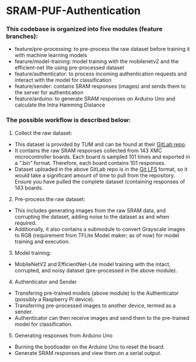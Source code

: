 # SRAM-PUF-Authentication

### This codebase is organized into five modules (feature branches):

* feature/pre-processing: to pre-process the raw dataset before training it with machine learning models
* fearure/model-training: model training with the mobilenetv2 and the efficient-net lite using pre-processed dataset
* feature/authenticator: to process incoming authentication requests and interact with the model for classification
* feature/sender: contains SRAM responses (images) and sends them to the server for authentication
* feature/arduino: to generate SRAM responses on Arduino Uno and calculate the Intra Hamming Distance

### The possible workflow is described below: 

1. Collect the raw dataset:
*  This dataset is provided by TUM and can be found at their [GitLab repo](https://gitlab.lrz.de/tueisec/PQAS/-/tree/master/matlab/datasets/SRAMxmc16/data).
*  It contains the raw SRAM responses collected from 143 XMC microcontroller boards. Each board is sampled 101 times and exported in a <em>".bin"</em> format. Therefore, each board contains 101 responses. 
*  Dataset uploaded in the above GitLab repo is in the [Git LFS](https://git-lfs.com/) format, so it would take a significant amount of time to pull from the repository. Ensure you have pulled the complete dataset (containing responses of 143 boards.

2. Pre-process the raw dataset:
*  This includes generating images from the raw SRAM data, and corrupting the dataset, adding noise to the dataset as and when required.
*  Additionally, it also contains a submodule to convert Grayscale images to RGB (requirement from TFLite Model maker; as of now) for model training and execution.

3. Model training:
*  MobileNetV2 and EfficientNet-Lite model training with the intact, corrupted, and noisy dataset (pre-processed in the above module).

4. Authenticator and Sender
*  Transfering pre-trained models (above module) to the Authenticator (possibly a Raspberry Pi device).
*  Transferring pre-processed images to another device, termed as a sender.
*  Authenticator can then receive images and send them to the pre-trained model for classification.

5. Generating responses from Arduino Uno
*  Burning the bootloader on the Arduino Uno to reset the board.
*  Generate SRAM responses and view them on a serial output.


